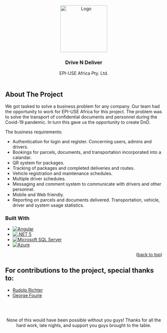 <!-- Improved compatibility of back to top link: See: https://github.com/othneildrew/Best-README-Template/pull/73 -->
<a name="readme-top"></a>

<!-- PROJECT LOGO -->
<br />
<div align="center">
  <a href="https://github.com/othneildrew/Best-README-Template">
    <img src="https://i.imgur.com/rF3LW9q.png" alt="Logo" width="150" height="150">
  </a>

  <h3 align="center">Drive N Deliver</h3>

  <p align="center">
    EPI-USE Africa Pty. Ltd. 
    <br />
    <br />
  </p>
</div>


<!-- ABOUT THE PROJECT -->
## About The Project

We got tasked to solve a business problem for any company. Our team had the opportunity to work for EPI-USE Africa for this project. 
The problem was to solve the transport of confidential documents and personnel during the Covid-19 pandemic. In turn this gave us the opportunity to create DnD.

The business requirements:
* Authentication for login and register. Concerning users, admins and drivers.
* Bookings for parcels, documents, and transportation incorporated into a calandar.
* QR system for packages.
* Tracking of packages and completed deliveries and routes.
* Vehicle registration and maintenance schedules.
* Multiple driver schedules.
* Messaging and comment system to communicate with drivers and other personnel.
* Mobile and Web friendly.
* Reporting on parcels and documents delivered. Transportation, vehicle, driver and system usage statistics. 



### Built With
* [![Angular][Angular.io]][Angular-url]
* [![.NET 5][.NET5-badge]][.NET5-url]
* [![Microsoft SQL Server][SQLServer-badge]][SQLServer-url]
* [![Azure][Azure-badge]][Azure-url]

<p align="right">(<a href="#readme-top">back to top</a>)</p>



<!-- CONTRIBUTING -->
## For contributions to the project, special thanks to:
- [Rudolp Richter](https://github.com/FuzzyBEAR991)
- [George Fourie](https://github.com/GeorgeFourie)
<br />
<br />
<p align="center">None of this would have been possible without you guys! Thanks for all the hard work, late nights, and support you guys brought to the table.</p>



<!-- MARKDOWN LINKS & IMAGES -->
<!-- https://www.markdownguide.org/basic-syntax/#reference-style-links -->
[Angular.io]: https://img.shields.io/badge/Angular-DD0031?style=for-the-badge&logo=angular&logoColor=white
[Angular-url]: https://angular.io/
[.NET5-badge]: https://img.shields.io/badge/.NET-5-blue.svg
[.NET5-url]: https://dotnet.microsoft.com/en-us/download/dotnet/5.0
[SQLServer-badge]: https://img.shields.io/badge/SQL_Server-2022-red.svg
[SQLServer-url]: https://www.microsoft.com/en-us/sql-server/sql-server-2022
[Azure-badge]: https://img.shields.io/badge/Azure-blue.svg
[Azure-url]: https://azure.microsoft.com
